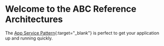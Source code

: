# Welcome to the ABC Reference Architectures




The [App Service Pattern](https://dermottest.z6.web.core.windows.net/){:target="_blank"} is perfect to get your application up and running quickly.

